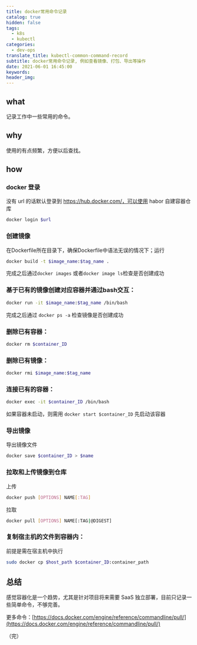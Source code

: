 ```yaml
---
title: docker常用命令记录
catalog: true
hidden: false
tags:
  - k8s
  - kubectl
categories:
  - dev-ops
translate_title: kubectl-common-command-record
subtitle: docker常用命令记录, 例如查看镜像、打包、导出等操作
date: 2021-06-01 16:45:00
keywords:
header_img:
---
```


## what
记录工作中一些常用的命令。

## why
使用的有点频繁，方便以后查找。

## how

### docker 登录
没有 url 的话默认登录到 https://hub.docker.com/，可以使用 habor 自建容器仓库
```bash
docker login $url
```

### 创建镜像

在Dockerfile所在目录下，确保Dockerfile中语法无误的情况下；运行

```bash
docker build -t $image_name:$tag_name .
```
完成之后通过`docker images` 或者`docker image ls`检查是否创建成功


### 基于已有的镜像创建对应容器并通过bash交互：
```bash
docker run -it $image_name:$tag_name /bin/bash
```

完成之后通过 `docker ps -a` 检查镜像是否创建成功

### 删除已有容器：
```bash
docker rm $container_ID
```
### 删除已有镜像：
```bash
docker rmi $image_name:$tag_name
```
### 连接已有的容器：
```bash
docker exec -it $container_ID /bin/bash
```

如果容器未启动，则需用 `docker start $container_ID` 先启动该容器

### 导出镜像
导出镜像文件
```bash
docker save $container_ID > $name
```

### 拉取和上传镜像到仓库

上传
```bash
docker push [OPTIONS] NAME[:TAG]
```

拉取
```bash
docker pull [OPTIONS] NAME[:TAG|@DIGEST]
```

### 复制宿主机的文件到容器内：
前提是需在宿主机中执行
```bash
sudo docker cp $host_path $container_ID:container_path
```

## 总结

感觉容器化是一个趋势，尤其是针对项目将来需要 SaaS 独立部署，目前只记录一些简单命令，不够完善。

更多命令：[https://docs.docker.com/engine/reference/commandline/pull/](https://docs.docker.com/engine/reference/commandline/pull/)

（完）